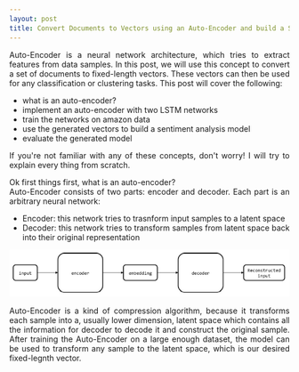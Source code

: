 ```yaml
---
layout: post
title: Convert Documents to Vectors using an Auto-Encoder and build a Sentiment Analysis model
---
```


<p style="text-align: justify;">Auto-Encoder is a neural network architecture, which tries to extract features from data samples. In this post, we will use this concept to convert a set of documents to fixed-length vectors. These vectors can then be used for any classification or clustering tasks. This post will cover the following:</p>
<ul style="text-align: justify;">
<li>what is an auto-encoder?</li>
<li>implement an auto-encoder with two LSTM networks</li>
<li>train the networks on amazon data</li>
<li>use the generated vectors to build a sentiment analysis model</li>
<li>evaluate the generated model</li>
</ul>
<p style="text-align: justify;">If you're not familiar with any of these concepts, don't worry! I will try to explain every thing from scratch.</p>
<p style="text-align: justify;">Ok first things first, what is an auto-encoder?<br />Auto-Encoder consists of two parts: encoder and decoder. Each part is an arbitrary neural network:</p>
<ul style="text-align: justify;">
<li>Encoder: this network tries to trasnform input samples to a latent space</li>
<li>Decoder: this network tries to transform samples from latent space back into their original representation</li>
</ul>
<p style="text-align: justify;"><img src="https://github.com/behnamsabeti/behnamsabeti.github.io/blob/master/images/post_0/ae.jpg" alt="Auto-Encoder Architecture" /></p>
<p style="text-align: justify;">Auto-Encoder is a kind of compression algorithm, because it transforms each sample into a, usually lower dimension, latent space which contains all the information for decoder to decode it and construct the original sample. After training the Auto-Encoder on a large enough dataset, the model can be used to transform any sample to the latent space, which is our desired fixed-legnth vector.</p>
	